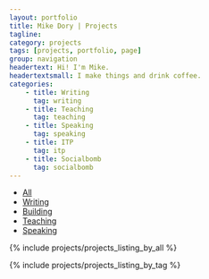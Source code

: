 ```yaml
---
layout: portfolio
title: Mike Dory | Projects
tagline: 
category: projects
tags: [projects, portfolio, page]
group: navigation
headertext: Hi! I'm Mike.
headertextsmall: I make things and drink coffee.
categories:
    - title: Writing
      tag: writing
    - title: Teaching
      tag: teaching
    - title: Speaking
      tag: speaking
    - title: ITP
      tag: itp
    - title: Socialbomb
      tag: socialbomb
---
```


<!-- set up the clicky nav -->
<ul class="nav nav-tabs center project-sort-buttons">
    <li class="all span2 active"><a href="#all" class="clickable">All</a></li>
    <li class="writing span2"><a href="#writing" class="clickable">Writing</a></li>
    <li class="itp span2"><a href="#itp" class="clickable">Building</a></li>
    <li class="teaching span2"><a href="#teaching" class="clickable">Teaching</a></li>
    <li class="speaking span2"><a href="#speaking" class="clickable">Speaking</a></li>
    <!-- <li class="socialbomb span2"><a href="#socialbomb" class="clickable">Socialbomb</a></li> -->
</ul>

<!-- show the "all" div filled with three of each post  -->
<div id="all" class="all post-group post-group-all">
    {% include projects/projects_listing_by_all %}
</div>

{% include projects/projects_listing_by_tag %}


